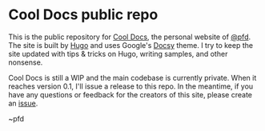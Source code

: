 # Cool Docs public repo

This is the public repository for [Cool Docs](https://cooldocs.dev), the personal website of [@pfd](https://github.com/pfd). The site is built by [Hugo](https://gohugo.io) and uses Google's [Docsy](https://docsy.dev) theme. I try to keep the site updated with tips & tricks on Hugo, writing samples, and other nonsense.

Cool Docs is still a WIP and the main codebase is currently private. When it reaches version 0.1, I'll issue a release to this repo. In the meantime, if you have any questions or feedback for the creators of this site, please create an [issue](https://github.com/pfd/cool-docs-public/issues/new).

~pfd
